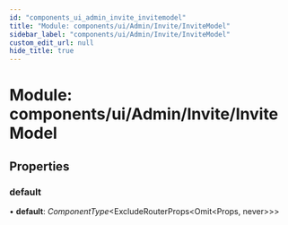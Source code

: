 ```yaml
---
id: "components_ui_admin_invite_invitemodel"
title: "Module: components/ui/Admin/Invite/InviteModel"
sidebar_label: "components/ui/Admin/Invite/InviteModel"
custom_edit_url: null
hide_title: true
---
```


# Module: components/ui/Admin/Invite/InviteModel

## Properties

### default

• **default**: *ComponentType*<ExcludeRouterProps<Omit<Props, never\>\>\>
